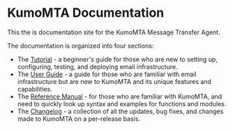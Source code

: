 # KumoMTA Documentation

This the is documentation site for the KumoMTA Message Transfer Agent.

The documentation is organized into four sections:

- The [Tutorial](tutorial/kumomta_day_1.md) - a beginner's guide for those who are new to setting up, configuring, testing, and deploying email infrastructure.
- The [User Guide](userguide/index.md) - a guide for those who are familiar with email infrastructure but are new to KumoMTA and its unique features and capabilities.
- The [Reference Manual](reference/index.md) - for those who are familiar with KumoMTA, and need to quickly look up syntax and examples for functions and modules.
- The [Changelog](changelog/index.md) - a collection of all the updates, bug fixes, and changes made to KumoMTA on a per-release basis.

